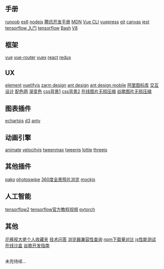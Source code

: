 ## 手册

[runoob](https://www.runoob.com)
[es6](https://es6.ruanyifeng.com)
[nodejs](http://nodejs.cn/api)
[腾讯开发手册](https://cloud.tencent.com/developer/devdocs)
[MDN](https://developer.mozilla.org/zh-CN/docs/Web/JavaScript)
[Vue CLI](https://cli.vuejs.org/zh/)
[vuepress](https://www.vuepress.cn/)
[git](https://www.progit.cn)
[canvas](https://www.canvasapi.cn)
[jest](https://jestjs.bootcss.com)
[tensorflow 入门](https://codelabs.developers.google.com/codelabs/cloud-tensorflow-mnist/#0)
[tensorflow](https://tensorflow.google.cn)
[Bash](https://wangdoc.com/bash)
[V8](https://v8docs.nodesource.com/node-0.8/d4/da0/v8_8h_source.html#1)

## 框架

[vue](https://cn.vuejs.org)
[vue-router](https://router.vuejs.org/zh)
[vuex](https://vuex.vuejs.org)
[react](https://react.docschina.org)
[redux](https://reduxjs.bootcss.com)

## UX

[element](https://element.eleme.cn/#/zh-CN)
[vuetifyjs](https://vuetifyjs.com/zh-Hans)
[zarm design](https://zarm.design)
[ant design](https://ant.design/index-cn)
[ant design mobile](https://mobile.ant.design/index-cn)
[阿里图标库](https://www.iconfont.cn)
[交互设计](https://uimovement.com)
[配色网](https://www.colorbox.io)
[渐变色](https://uigradients.com/#Relay)
[css背景1](http://www.heropatterns.com)
[css背景2](https://bansal.io/pattern-css#introduction)
[在线图片无损压缩](https://tinypng.com)
[谷歌图片无损压缩](https://squoosh.app)

## 图表插件

[echartsjs](https://www.echartsjs.com/zh/index.html)
[d3](https://d3js.org)
[antv](https://antv.vision/zh)

## 动画引擎

[animate](https://daneden.github.io/animate.css)
[velocityjs](http://www.velocityjs.org)
[tweenmax](https://www.tweenmax.com.cn)
[tweenjs](http://www.createjs.cc/tweenjs)
[lottie](https://airbnb.design/lottie)
[threejs](https://threejs.org)

## 其他插件

[pako](https://www.npmjs.com/package/pako)
[photoswipe](https://photoswipe.com)
[360度全景照片浏览](https://pchen66.github.io/Panolens/#Home)
[mockjs](http://mockjs.com/examples.html)

## 人工智能

[tensorflow2](https://tf.wiki/index.html#id1)
[tensorflow官方教程视频](https://developers.google.com/machine-learning/crash-course?hl=zh-cn)
[pytorch](https://pytorch.org)

## 其他

[花裤衩大佬个人收藏夹](https://panjiachen.github.io/awesome-bookmarks/)
[技术问答](https://stackoverflow.com)
[浏览器兼容性查询](https://caniuse.com)
[npm下载量对比](https://www.npmtrends.com/vue-vs-react-vs-angular)
[js性能测试](https://jsperf.com)
[在线沙盒](https://codesandbox.io/s/determined-dream-wh0wg)
[谷歌开发指南](https://developers.google.com/web/fundamentals/?hl=zh-cn)


<br>
未完待续...

<style scoped>
.page p a {
  margin-right: 18px
}
.page p a:last-child {
  margin-right: 0
}
.page p {
  margin-top: 1rem!important;
}
.page h2:first-child {
  padding-top: 4.6rem!important;
}
.page h2 {
  font-size: 1.2rem;
  padding-top: 3.5rem;
}
</style>
